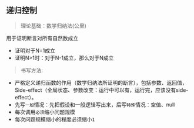 ## 递归控制

> 理论基础：数学归纳法(公里)

用于证明断言对所有自然数成立

- 证明对于N=1成立
- 证明N>1时：对于N-1成立，那么对于N成立 

> 书写方法:

- 严格定义递归函数的作用（数学归纳法所证明的断言），包括参数、返回值，Side-effect（全局状态、参数改变：运行中可以有，运行完，应该没有side-effect）。
- 先写`一般`情况：先把假设和一般逻辑写出来，后写`特殊`情况：空值、null
- 每次调用`必须`缩小问题规模
- 每次问题规模缩小的程度必须缩小`1`
